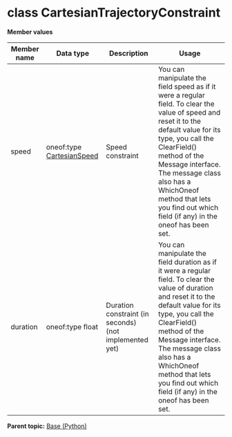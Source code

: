 # class CartesianTrajectoryConstraint

 **Member values** 

|Member name|Data type|Description|Usage|
|-----------|---------|-----------|-----|
|speed|oneof:type [CartesianSpeed](CartesianSpeed.md#)|Speed constraint|You can manipulate the field speed as if it were a regular field. To clear the value of speed and reset it to the default value for its type, you call the ClearField\(\) method of the Message interface. The message class also has a WhichOneof method that lets you find out which field \(if any\) in the oneof has been set.|
|duration|oneof:type float|Duration constraint \(in seconds\) \(not implemented yet\)|You can manipulate the field duration as if it were a regular field. To clear the value of duration and reset it to the default value for its type, you call the ClearField\(\) method of the Message interface. The message class also has a WhichOneof method that lets you find out which field \(if any\) in the oneof has been set.|

**Parent topic:** [Base \(Python\)](../../summary_pages/Base.md)

